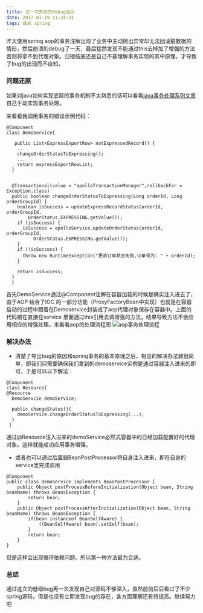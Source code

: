 ```yaml
---
title: 记一次失败的debug经历
date: 2017-01-19 11:24:31
tags: 成长 spring 
---
```


昨天使用spring aop的事务注解出现了业务中主动抛出异常却无法回滚脏数据的情形，然后崩溃的debug了一天，最后猛然发现不能通过this去掉加了增强的方法否则将拿不到代理对象。归根结底还是自己不甚理解事务实现的其中原理，才导致了bug的出现而不自知。

### 问题还原
如果对java如何实现底层的事务机制不太熟悉的话可以看看[java事务处理系列文章][1] 自己手动实现事务处理。

来看看我调用事务的错误示例代码：

```
@Component
class DemoService{

   public List<ExpressExportRow> notExpressedRecord() {
    ...
    changeOrderStatusToExpressing();
    ...
    return expressExportRowList;
  }
  

  @Transactional(value = "apolloTransactionManager",rollbackFor = Exception.class)
  public boolean changeOrderStatusToExpressing(Long orderId, Long orderGroupId) {
    boolean isSuccess = updateExpressRecordStatus(orderId, orderGroupId,
        OrderStatus.EXPRESSING.getValue());
    if (isSuccess) {
      isSuccess = apolloService.updateOrderStatus(orderId, orderGroupId,
          OrderStatus.EXPRESSING.getValue());
    }
    if (!isSuccess) {
      throw new RuntimeException("更改订单状态失败,订单号为: " + orderId);
    }

    return isSuccess;
  }
  }
```
首先DemoService通过@Component注解在容器加载的时候是确实注入进去了， 由于AOP 结合了IOC 的一部分功能（ProxyFactoryBean中实现）也就是在容器启动的过程中跟着在Demoservice封装成了aop代理对象保存在容器中。上面的代码错在直接在service 里面通过this引用去调增强的方法，结果导致方法不会应用相应的增强处理。来看看aop的处理流程图
![aop事务处理流程](http://jacobs.wanhb.cn/images/aop1.jpg)

### 解决办法
- 清楚了导出bug的原因和spring事务的基本原理之后，相应的解决办法就很简单，即我们只需要确保我们拿到的demoservice实例是通过容器注入进来的即可，于是可以以下解法：
```
@Component
class Resource{
@Resource
  DemoServcie demoService;
  
  public changeStatus(){
    demoService.changeOrderStatusToExpressing(...);
  }
 } 
```
通过@Resource注入进来的demoService必然式容器中的已经加载配置好的代理对象。这样就能成功应用事务增强。

- 或者也可以通过后置器BeanPostProcessor将自身注入进来，即在自身的service里完成调用
```
@Component  
public class DemoService implements BeanPostProcessor {  
    public Object postProcessBeforeInitialization(Object bean, String beanName) throws BeansException {  
        return bean;  
    }  
    public Object postProcessAfterInitialization(Object bean, String beanName) throws BeansException {  
        if(bean instanceof BeanSelfAware) { 
            ((BeanSelfAware) bean).setSelf(bean);
        }  
        return bean;  
    }  
}  
```
但是这样会出现循环依赖问题。所以第一种方法最为合适。

### 总结
通过这次的低级bug再一次发现自己对源码不够深入，虽然前前后后看过了不少spring源码，但是也没有立即发现bug的存在，各方面理解还有待提高。继续努力吧

  [1]: http://www.cnblogs.com/davenkin/archive/2013/02/16/java-tranaction-1.html